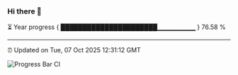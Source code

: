### Hi there 👋

⏳ Year progress { ██████████████████████▁▁▁▁▁▁▁▁ } 76.58 %

---

⏰ Updated on Tue, 07 Oct 2025 12:31:12 GMT

![Progress Bar CI](https://github.com/liununu/liununu/workflows/Progress%20Bar%20CI/badge.svg)
